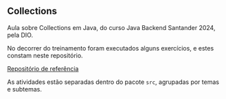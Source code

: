 ## Collections

Aula sobre Collections em Java, do curso Java Backend Santander 2024, pela DIO.

No decorrer do treinamento foram executados alguns exercícios, e estes constam neste repositório. 

[Repositório de referência](https://github.com/cami-la/collections-java-api-2023)

As atividades estão separadas dentro do pacote `src`, agrupadas por temas e subtemas.